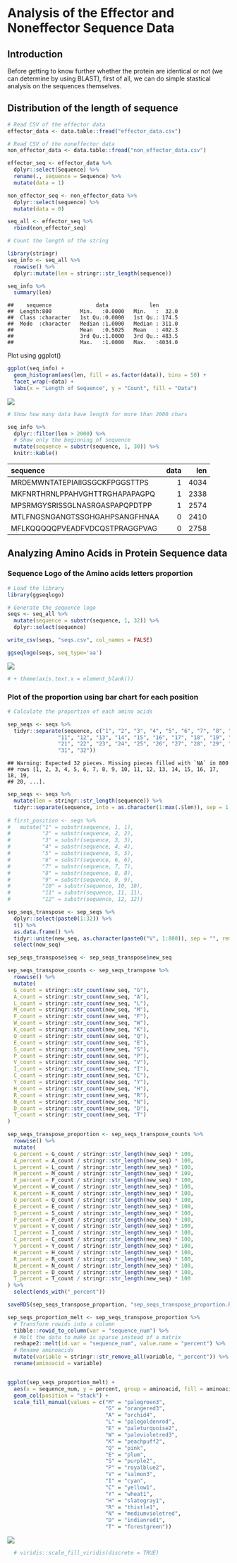 Analysis of the Effector and Noneffector Sequence Data
======================================================

Introduction
------------

Before getting to know further whether the protein are identical or not
(we can determine by using BLAST), first of all, we can do simple
stastical analysis on the sequences themselves.

Distribution of the length of sequence
--------------------------------------

``` r
# Read CSV of the effector data
effector_data <- data.table::fread("effector_data.csv")

# Read CSV of the noneffector data 
non_effector_data <- data.table::fread("non_effector_data.csv")
```

``` r
effector_seq <- effector_data %>% 
  dplyr::select(Sequence) %>% 
  rename(., sequence = Sequence) %>% 
  mutate(data = 1)

non_effector_seq <- non_effector_data %>% 
  dplyr::select(sequence) %>% 
  mutate(data = 0)

seq_all <- effector_seq %>% 
  rbind(non_effector_seq)
```

``` r
# Count the length of the string

library(stringr)
seq_info <- seq_all %>% 
  rowwise() %>% 
  dplyr::mutate(len = stringr::str_length(sequence))
```

``` r
seq_info %>% 
  summary(len)
```

    ##    sequence              data             len        
    ##  Length:800         Min.   :0.0000   Min.   :  32.0  
    ##  Class :character   1st Qu.:0.0000   1st Qu.: 174.5  
    ##  Mode  :character   Median :1.0000   Median : 311.0  
    ##                     Mean   :0.5025   Mean   : 402.3  
    ##                     3rd Qu.:1.0000   3rd Qu.: 483.5  
    ##                     Max.   :1.0000   Max.   :4034.0

Plot using ggplot()

``` r
ggplot(seq_info) +
  geom_histogram(aes(len, fill = as.factor(data)), bins = 50) +
  facet_wrap(~data) +
  labs(x = "Length of Sequence", y = "Count", fill = "Data")
```

![](0002-simple-analysis-prot-sequence_files/figure-markdown_github/unnamed-chunk-6-1.png)

``` r
# Show how many data have length for more than 2000 chars

seq_info %>% 
  dplyr::filter(len > 2000) %>% 
  # Show only the beginning of sequence
  mutate(sequence = substr(sequence, 1, 30)) %>% 
  knitr::kable()
```

| sequence                       |  data|   len|
|:-------------------------------|-----:|-----:|
| MRDEMWNTATEPIAIIGSGCKFPGGSTTPS |     1|  4034|
| MKFNRTHRNLPPAHVGHTTRGHAPAPAGPQ |     1|  2338|
| MPSRMGYSRISSGLNASRGASPAPQPDTPP |     1|  2574|
| MTLFNGSNGANGTSSGHGAHPSANGFHNAA |     0|  2410|
| MFLKQQQQQPVEADFVDCQSTPRAGGPVAG |     0|  2758|

Analyzing Amino Acids in Protein Sequence data
----------------------------------------------

### Sequence Logo of the Amino acids letters proportion

``` r
# Load the library 
library(ggseqlogo)

# Generate the sequence logo
seqs <- seq_all %>% 
  mutate(sequence = substr(sequence, 1, 32)) %>% 
  dplyr::select(sequence)

write_csv(seqs, "seqs.csv", col_names = FALSE)

ggseqlogo(seqs, seq_type='aa') 
```

![](0002-simple-analysis-prot-sequence_files/figure-markdown_github/unnamed-chunk-11-1.png)

``` r
# + theme(axis.text.x = element_blank())
```

### Plot of the proportion using bar chart for each position

``` r
# Calculate the proportion of each amino acids 

sep_seqs <- seqs %>% 
  tidyr::separate(sequence, c("1", "2", "3", "4", "5", "6", "7", "8", "9", "10",
                "11", "12", "13", "14", "15", "16", "17", "18", "19", "20", 
                "21", "22", "23", "24", "25", "26", "27", "28", "29", "30", 
                "31", "32"))
```

    ## Warning: Expected 32 pieces. Missing pieces filled with `NA` in 800
    ## rows [1, 2, 3, 4, 5, 6, 7, 8, 9, 10, 11, 12, 13, 14, 15, 16, 17, 18, 19,
    ## 20, ...].

``` r
sep_seqs <- seqs %>% 
  mutate(len = stringr::str_length(sequence)) %>% 
  tidyr::separate(sequence, into = as.character(1:max(.$len)), sep = 1:max(.$len), remove = FALSE)
    
# first_position <- seqs %>% 
#   mutate("1" = substr(sequence, 1, 1), 
#          "2" = substr(sequence, 2, 2),
#          "3" = substr(sequence, 3, 3),
#          "4" = substr(sequence, 4, 4),
#          "5" = substr(sequence, 5, 5),
#          "6" = substr(sequence, 6, 6),
#          "7" = substr(sequence, 7, 7),
#          "8" = substr(sequence, 8, 8),
#          "9" = substr(sequence, 9, 9),
#          "10" = substr(sequence, 10, 10),
#          "11" = substr(sequence, 11, 11), 
#          "12" = substr(sequence, 12, 12))
```

``` r
sep_seqs_transpose <- sep_seqs %>% 
  dplyr::select(paste0(1:32)) %>% 
  t() %>% 
  as.data.frame() %>% 
  tidyr::unite(new_seq, as.character(paste0("V", 1:800)), sep = "", remove = FALSE) %>% 
  select(new_seq) 

sep_seqs_transpose$seq <- sep_seqs_transpose$new_seq

sep_seqs_transpose_counts <- sep_seqs_transpose %>% 
  rowwise() %>% 
  mutate(
  G_count = stringr::str_count(new_seq, "G"),
  A_count = stringr::str_count(new_seq, "A"),
  L_count = stringr::str_count(new_seq, "L"),
  M_count = stringr::str_count(new_seq, "M"),
  F_count = stringr::str_count(new_seq, "F"),
  W_count = stringr::str_count(new_seq, "W"),
  K_count = stringr::str_count(new_seq, "K"),
  Q_count = stringr::str_count(new_seq, "Q"),
  E_count = stringr::str_count(new_seq, "E"),
  S_count = stringr::str_count(new_seq, "S"),
  P_count = stringr::str_count(new_seq, "P"),
  V_count = stringr::str_count(new_seq, "V"),
  I_count = stringr::str_count(new_seq, "I"),
  C_count = stringr::str_count(new_seq, "C"),
  Y_count = stringr::str_count(new_seq, "Y"),
  H_count = stringr::str_count(new_seq, "H"),
  R_count = stringr::str_count(new_seq, "R"),
  N_count = stringr::str_count(new_seq, "N"),
  D_count = stringr::str_count(new_seq, "D"),
  T_count = stringr::str_count(new_seq, "T")
)

sep_seqs_transpose_proportion <- sep_seqs_transpose_counts %>% 
  rowwise() %>% 
  mutate(
  G_percent = G_count / stringr::str_length(new_seq) * 100,
  A_percent = A_count / stringr::str_length(new_seq) * 100,
  L_percent = L_count / stringr::str_length(new_seq) * 100,
  M_percent = M_count / stringr::str_length(new_seq) * 100,
  F_percent = F_count / stringr::str_length(new_seq) * 100,
  W_percent = W_count / stringr::str_length(new_seq) * 100,
  K_percent = K_count / stringr::str_length(new_seq) * 100,
  Q_percent = Q_count / stringr::str_length(new_seq) * 100,
  E_percent = E_count / stringr::str_length(new_seq) * 100,
  S_percent = S_count / stringr::str_length(new_seq) * 100,
  P_percent = P_count / stringr::str_length(new_seq) * 100,
  V_percent = V_count / stringr::str_length(new_seq) * 100,
  I_percent = I_count / stringr::str_length(new_seq) * 100,
  C_percent = C_count / stringr::str_length(new_seq) * 100,
  Y_percent = Y_count / stringr::str_length(new_seq) * 100,
  H_percent = H_count / stringr::str_length(new_seq) * 100,
  R_percent = R_count / stringr::str_length(new_seq) * 100,
  N_percent = N_count / stringr::str_length(new_seq) * 100,
  D_percent = D_count / stringr::str_length(new_seq) * 100,
  T_percent = T_count / stringr::str_length(new_seq) * 100
) %>% 
  select(ends_with("_percent"))

saveRDS(sep_seqs_transpose_proportion, "sep_seqs_transpose_proportion.RDS")
```

``` r
sep_seqs_proportion_melt <- sep_seqs_transpose_proportion %>% 
  # Transform rowids into a column
  tibble::rowid_to_column(var = "sequence_num") %>% 
  # Melt the data to make is sparse instead of a matrix
  reshape2::melt(id.var = "sequence_num", value.name = "percent") %>% 
  # Rename aminoacids
  mutate(variable = stringr::str_remove_all(variable, "_percent")) %>% 
  rename(aminoacid = variable)


ggplot(sep_seqs_proportion_melt) +
  aes(x = sequence_num, y = percent, group = aminoacid, fill = aminoacid) +
  geom_col(position = "stack") +
  scale_fill_manual(values = c("M" = "palegreen3", 
                               "G" = "orangered3", 
                               "A" = "orchid4", 
                               "L" = "palegoldenrod",
                               "E" = "paleturquoise2", 
                               "W" = "palevioletred3",
                               "K" = "peachpuff2", 
                               "Q" = "pink", 
                               "E" = "plum", 
                               "S" = "purple2",
                               "P" = "royalblue2",
                               "V" = "salmon3",
                               "I" = "cyan",
                               "C" = "yellow1",
                               "Y" = "wheat1", 
                               "H" = "slategray1", 
                               "R" = "thistle1",
                               "N" = "mediumvioletred", 
                               "D" = "indianred1",
                               "T" = "forestgreen"))
```

![](0002-simple-analysis-prot-sequence_files/figure-markdown_github/unnamed-chunk-14-1.png)

``` r
  # viridis::scale_fill_viridis(discrete = TRUE)
```
